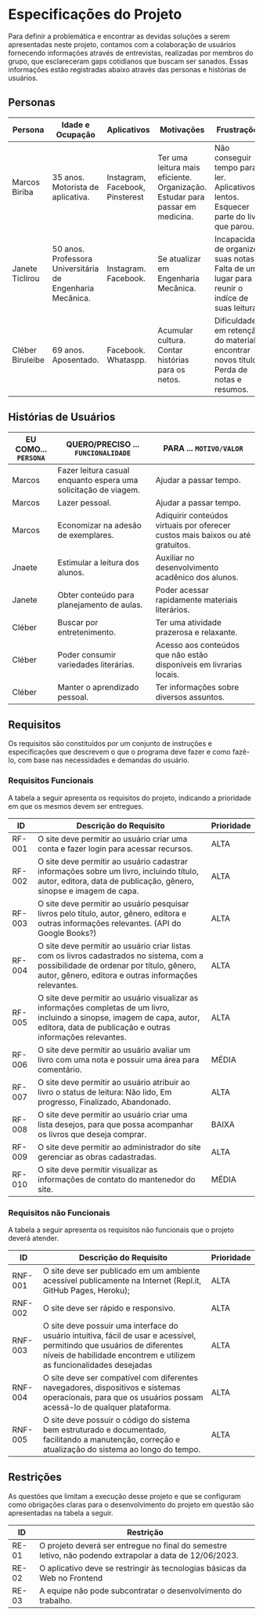 # Especificações do Projeto

Para definir a problemática e encontrar as devidas soluções a serem apresentadas neste projeto, contamos com a colaboração de usuários fornecendo informações através de entrevistas, realizadas por membros do grupo, que esclareceram gaps cotidianos que buscam ser sanados. Essas informações estão registradas abaixo através das personas e histórias de usuários.   

## Personas

|**Persona**| **Idade e Ocupação** | **Aplicativos** | **Motivações** | **Frustrações** | **Hobbies/História** |
------------|----------------------|------------------|----------------|------------------------|----------------------------|
|Marcos Biriba  | 35 anos. Motorista de aplicativa.| Instagram, Facebook, Pinsterest| Ter uma leitura mais eficiente. Organização. Estudar para passar em medicina.|Não conseguir tempo para ler. Aplicativos lentos. Esquecer parte do livro que parou. | Estudar. Filofia. Livros de auto-ajuda.
|Janete Ticlírou       | 50 anos. Professora Universitária de Engenharia Mecânica. | Instagram. Facebook. | Se atualizar em Engenharia Mecânica. | Incapacidade de organizer suas notas. Falta de um lugar para reunir o indíce de suas leituras.| Leitura de romances. Dançar. |
|Cléber Biruleibe| 69 anos. Aposentado. | Facebook. Whataspp. | Acumular cultura. Contar histórias para os netos. | Dificuldade em retenção do material e encontrar novos títulos. Perda de notas e resumos. |Palavras-cruzadas. Sudoku. Colecionar biografias.

## Histórias de Usuários

|EU COMO... `PERSONA`| QUERO/PRECISO ... `FUNCIONALIDADE` |PARA ... `MOTIVO/VALOR`                 |
|--------------------|------------------------------------|----------------------------------------|
|Marcos | Fazer leitura casual enquanto espera uma solicitação de viagem.      | Ajudar a passar tempo.
|Marcos | Lazer pessoal.|Ajudar a passar tempo. |
|Marcos | Economizar na adesão de exemplares. | Adiquirir conteúdos virtuais por oferecer custos mais baixos ou até gratuitos.|
|Jnaete | Estimular a leitura dos alunos. | Auxiliar no desenvolvimento acadênico dos alunos.|
Janete | Obter conteúdo para planejamento de aulas. | Poder acessar rapidamente materiais literários.|
|Cléber| Buscar por entretenimento. | Ter uma atividade prazerosa e relaxante. |
Cléber | Poder consumir variedades literárias. | Acesso aos conteúdos que não estão disponíveis em livrarias locais. 
Cléber | Manter o aprendizado pessoal. | Ter informações sobre diversos assuntos. 

## Requisitos

Os requisitos são constituídos por um conjunto de instruções e especificações que descrevem o que o programa deve fazer e como fazê-lo, com base nas necessidades e demandas do usuário. 

### Requisitos Funcionais
A tabela a seguir apresenta os requisitos do projeto, indicando a prioridade em que os mesmos devem ser entregues. 

|ID      | Descrição do Requisito  | Prioridade |
|------|-----------------------------------------|----|
|RF-001| O site deve permitir ao usuário criar uma conta e fazer login para acessar recursos.  | ALTA | 
|RF-002| O site deve permitir ao usuário cadastrar informações sobre um livro, incluindo título, autor, editora, data de publicação, gênero, sinopse e imagem de capa.    | ALTA |
|RF-003|O site deve permitir ao usuário pesquisar livros pelo título, autor, gênero, editora e outras informações relevantes. (API do Google Books?) | ALTA |
|RF-004|O site deve permitir ao usuário criar listas com os livros cadastrados no sistema, com a possibilidade de ordenar por título, gênero, autor, gênero, editora e outras informações relevantes. | ALTA |
|RF-005|O site deve permitir ao usuário visualizar as informações completas de um livro, incluindo a sinopse, imagem de capa, autor, editora, data de publicação e outras informações relevantes. | ALTA |
|RF-006| O site deve permitir ao usuário avaliar um livro com uma nota e possuir uma área para comentário. | MÉDIA |
|RF-007| O site deve permitir ao usuário atribuir ao livro o status de leitura: Não lido, Em progresso, Finalizado, Abandonado. | ALTA |
|RF-008| O site deve permitir ao usuário criar uma lista desejos, para que possa acompanhar os livros que deseja comprar. | BAIXA |
|RF-009| O site deve permitir ao administrador do site gerenciar as obras cadastradas. | ALTA |
|RF-010| O site deve permitir visualizar as informações de contato do mantenedor do site. | MÉDIA |

### Requisitos não Funcionais
A tabela a seguir apresenta os requisitos não funcionais que o projeto deverá atender. 

|ID     | Descrição do Requisito  |Prioridade |
|---------|-------------------------|----|
|RNF-001| O site deve ser publicado em um ambiente acessível publicamente na Internet (Repl.it, GitHub Pages, Heroku); | ALTA | 
|RNF-002| O site deve ser rápido e responsivo. | ALTA | 
|RNF-003| O site deve possuir uma interface do usuário intuitiva, fácil de usar e acessível, permitindo que usuários de diferentes níveis de habilidade encontrem e utilizem as funcionalidades desejadas | ALTA |  
|RNF-004| O site deve ser compatível com diferentes navegadores, dispositivos e sistemas operacionais, para que os usuários possam acessá-lo de qualquer plataforma. | ALTA | 
|RNF-005| O site deve possuir o código do sistema bem estruturado e documentado, facilitando a manutenção, correção e atualização do sistema ao longo do tempo. | ALTA | 

## Restrições

As questões que limitam a execução desse projeto e que se configuram como obrigações claras para o desenvolvimento do projeto em questão são apresentadas na tabela a seguir. 

|ID| Restrição                                             |
|--|-------------------------------------------------------|
|RE-01 | O projeto deverá ser entregue no final do semestre letivo, não podendo extrapolar a data de 12/06/2023.|
|RE-02 |O aplicativo deve se restringir às tecnologias básicas da Web no Frontend|
|RE-03 |A equipe não pode subcontratar o desenvolvimento do trabalho. 

